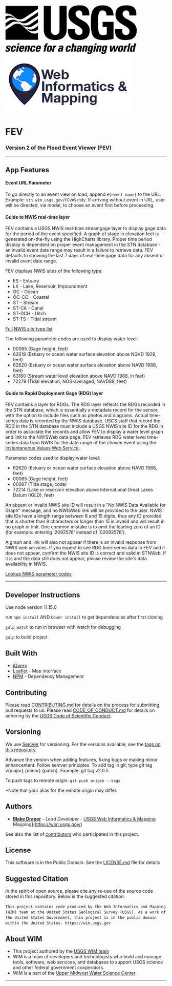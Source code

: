 ![USGS](USGS_ID_black.png) ![WIM](wimlogo.png)

# FEV

### Version 2 of the Flood Event Viewer (FEV)

---

## App Features

#### Event URL Parameter

To go directly to an event view on load, append `#{event name}` to the URL. Example: `stn.wim.usgs.gov/FEV#Sandy`. If arriving without event in URL, user will be directed, via modal, to choose an event first before proceeding.

#### Guide to NWIS real-time layer

FEV contains a USGS NWIS real-time streamgage layer to display gage data for the period of the event specified. A graph of stage in elevation feet is generated on-the-fly using the HighCharts library. Proper time period display is dependent on proper event management in the STN database - an invalid event date range may result in a failure to retrieve data. FEV defaults to showing the last 7 days of real-time gage data for any absent or invalid event date range.

FEV displays NWIS sites of the following type:

- ES - Estuary
- LK - Lake, Reservoir, Impoundment
- OC - Ocean
- OC-CO - Coastal
- ST - Stream
- ST-CA - Canal
- ST-DCH - Ditch
- ST-TS - Tidal stream

[Full NWIS site type list](http://maps.waterdata.usgs.gov/mapper/help/sitetype.html)

The following parameter codes are used to display water level:

- 00065 (Gage height, feet)
- 62619 (Estuary or ocean water surface elevation above NGVD 1929, feet)
- 62620 (Estuary or ocean water surface elevation above NAVD 1988, feet)
- 63160 (Stream water level elevation above NAVD 1988, in feet)
- 72279 (Tidal elevation, NOS-averaged, NAVD88, feet)

#### Guide to Rapid Deployment Gage (RDG) layer

FEV contains a layer for RDGs. The RDG layer reflects the RDGs recorded in the STN database, which is essentially a metadata record for the sensor, with the option to include files such as photos and diagrams. Actual time-series data is recorded by the NWIS database. USGS staff that record the RDG in the STN database must include a USGS NWIS site ID for the RDG in order to associate the records and allow FEV to display a water level graph and link to the NWISWeb data page. FEV retrieves RDG water level time-series data from NWIS for the date range of the chosen event using the [Instantaneous Values Web Service](http://waterservices.usgs.gov/rest/IV-Service.html).

Parameter codes used to display water level:

- 62620 (Estuary or ocean water surface elevation above NAVD 1988, feet)
- 00065 (Gage height, feet)
- 00067 (Tide stage, code)
- 72214 (Lake or reservoir elevation above International Great Lakes Datum (IGLD), feet)

An absent or invalid NWIS site ID will result in a "No NWIS Data Available for Graph" message, and no NWISWeb link will be provided to the user. NWIS site IDs have a length range between 8 and 15 digits, thus any ID provided that is shorter than 8 characters or longer than 15 is invalid and will result in no graph or link. One common mistake is to omit the leading zero of an ID (for example: entering '2092576' instead of '02092576').

A graph and link will also not appear if there is an invalid response from NWIS web services. If you expect to see RDG time-series data in FEV and it does not appear, confirm the NWIS site ID is correct and valid in STNWeb. If it is and the data still does not appear, please review the site's data availability in NWIS.

[Lookup NWIS parameter codes](http://nwis.waterdata.usgs.gov/usa/nwis/pmcodes)

---

## Developer Instructions

Use node version 11.15.0

run `npm install` AND `bower install` to get dependencies after first cloning

`gulp watch` to run in browser with watch for debugging

`gulp` to build project

## Built With

- [jQuery](https://jquery.com/)
- [Leaflet](http://leafletjs.com/) - Map interface
- [NPM](https://www.npmjs.com/) - Dependency Management

## Contributing

Please read [CONTRIBUTING.md](CONTRIBUTING.md) for details on the process for submitting pull requests to us. Please read [CODE_OF_CONDUCT.md](CODE_OF_CONDUCT.md) for details on adhering by the [USGS Code of Scientific Conduct](https://www2.usgs.gov/fsp/fsp_code_of_scientific_conduct.asp).

## Versioning

We use [SemVer](http://semver.org/) for versioning. For the versions available, see the [tags on this repository](../../tags).

Advance the version when adding features, fixing bugs or making minor enhancement. Follow semver principles. To add tag in git, type git tag v{major}.{minor}.{patch}. Example: git tag v2.0.5

To push tags to remote origin: `git push origin --tags`

\*Note that your alias for the remote origin may differ.

## Authors

- **[Blake Draper](https://github.com/BlakeDraper)** - _Lead Developer_ - [USGS Web Informatics & Mapping](https://wim.usgs.gov/)
  Mapping](https://wim.usgs.gov/)

See also the list of [contributors](../../graphs/contributors) who participated in this project.

## License

This software is in the Public Domain. See the [LICENSE.md](LICENSE.md) file for details

## Suggested Citation

In the spirit of open source, please cite any re-use of the source code stored in this repository. Below is the suggested citation:

`This project contains code produced by the Web Informatics and Mapping (WIM) team at the United States Geological Survey (USGS). As a work of the United States Government, this project is in the public domain within the United States. https://wim.usgs.gov`

## About WIM

- This project authored by the [USGS WIM team](https://wim.usgs.gov)
- WIM is a team of developers and technologists who build and manage tools, software, web services, and databases to support USGS science and other federal government cooperators.
- WIM is a part of the [Upper Midwest Water Science Center](https://www.usgs.gov/centers/wisconsin-water-science-center).

---
